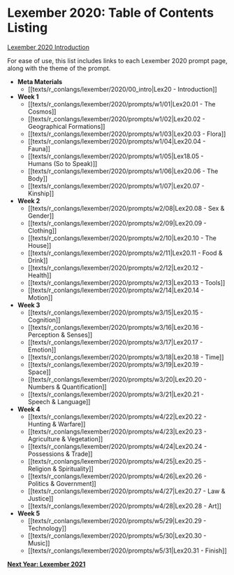 # Lexember 2020: Table of Contents Listing
[Lexember 2020 Introduction](texts/r_conlangs/lexember/2020/00_intro.md)

For ease of use, this list includes links to each Lexember 2020 prompt page, along with the theme of the prompt.

* **Meta Materials**
	* [[texts/r_conlangs/lexember/2020/00_intro|Lex20 - Introduction]]
* **Week 1**
	* [[texts/r_conlangs/lexember/2020/prompts/w1/01|Lex20.01 - The Cosmos]]
	* [[texts/r_conlangs/lexember/2020/prompts/w1/02|Lex20.02 - Geographical Formations]]
	* [[texts/r_conlangs/lexember/2020/prompts/w1/03|Lex20.03 - Flora]]
	* [[texts/r_conlangs/lexember/2020/prompts/w1/04|Lex20.04 - Fauna]]
	* [[texts/r_conlangs/lexember/2020/prompts/w1/05|Lex18.05 - Humans (So to Speak)]]
	* [[texts/r_conlangs/lexember/2020/prompts/w1/06|Lex20.06 - The Body]]
	* [[texts/r_conlangs/lexember/2020/prompts/w1/07|Lex20.07 - Kinship]]
* **Week 2**
	* [[texts/r_conlangs/lexember/2020/prompts/w2/08|Lex20.08 - Sex & Gender]]
	* [[texts/r_conlangs/lexember/2020/prompts/w2/09|Lex20.09 - Clothing]]
	* [[texts/r_conlangs/lexember/2020/prompts/w2/10|Lex20.10 - The House]]
	* [[texts/r_conlangs/lexember/2020/prompts/w2/11|Lex20.11 - Food & Drink]]
	* [[texts/r_conlangs/lexember/2020/prompts/w2/12|Lex20.12 - Health]]
	* [[texts/r_conlangs/lexember/2020/prompts/w2/13|Lex20.13 - Tools]]
	* [[texts/r_conlangs/lexember/2020/prompts/w2/14|Lex20.14 - Motion]]
* **Week 3**
	* [[texts/r_conlangs/lexember/2020/prompts/w3/15|Lex20.15 - Cognition]]
	* [[texts/r_conlangs/lexember/2020/prompts/w3/16|Lex20.16 - Perception & Senses]]
	* [[texts/r_conlangs/lexember/2020/prompts/w3/17|Lex20.17 - Emotion]]
	* [[texts/r_conlangs/lexember/2020/prompts/w3/18|Lex20.18 - Time]]
	* [[texts/r_conlangs/lexember/2020/prompts/w3/19|Lex20.19 - Space]]
	* [[texts/r_conlangs/lexember/2020/prompts/w3/20|Lex20.20 - Numbers & Quantification]]
	* [[texts/r_conlangs/lexember/2020/prompts/w3/21|Lex20.21 - Speech & Language]]
* **Week 4**
	* [[texts/r_conlangs/lexember/2020/prompts/w4/22|Lex20.22 - Hunting & Warfare]]
	* [[texts/r_conlangs/lexember/2020/prompts/w4/23|Lex20.23 - Agriculture & Vegetation]]
	* [[texts/r_conlangs/lexember/2020/prompts/w4/24|Lex20.24 - Possessions & Trade]]
	* [[texts/r_conlangs/lexember/2020/prompts/w4/25|Lex20.25 - Religion & Spirituality]]
	* [[texts/r_conlangs/lexember/2020/prompts/w4/26|Lex20.26 - Politics & Government]]
	* [[texts/r_conlangs/lexember/2020/prompts/w4/27|Lex20.27 - Law & Justice]]
	* [[texts/r_conlangs/lexember/2020/prompts/w4/28|Lex20.28 - Art]]
* **Week 5**
	* [[texts/r_conlangs/lexember/2020/prompts/w5/29|Lex20.29 - Technology]]
	* [[texts/r_conlangs/lexember/2020/prompts/w5/30|Lex20.30 - Music]]
	* [[texts/r_conlangs/lexember/2020/prompts/w5/31|Lex20.31 - Finish]]

**[Next Year: Lexember 2021](../2020/toc_lex21.md)**
